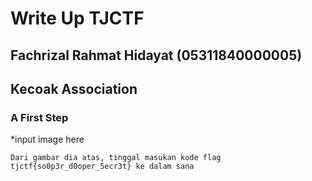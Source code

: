 # Write Up TJCTF 
## Fachrizal Rahmat Hidayat (05311840000005)
## Kecoak Association

### A First Step
*input image here
```
Dari gambar dia atas, tinggal masukan kode flag tjctf{so0p3r_d0oper_5ecr3t} ke dalam sana
```